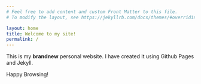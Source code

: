 ```yaml
---
# Feel free to add content and custom Front Matter to this file.
# To modify the layout, see https://jekyllrb.com/docs/themes/#overriding-theme-defaults

layout: home
title: Welcome to my site!
permalink: /
---
```


This is my **brandnew** personal website. I have created it using Github Pages and Jekyll.

Happy Browsing!
